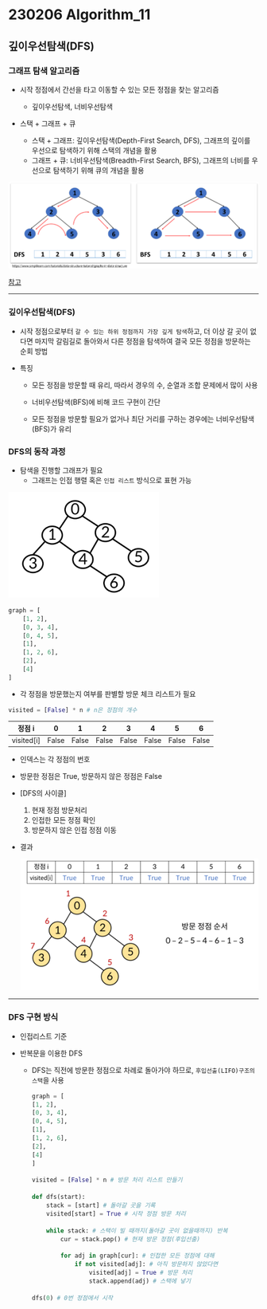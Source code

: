 # 230206 Algorithm_11

## 깊이우선탐색(DFS)

### 그래프 탐색 알고리즘

- 시작 정점에서 간선을 타고 이동할 수 있는 모든 정점을 찾는 알고리즘
    - 깊이우선탐색, 너비우선탐색

- 스택 + 그래프 + 큐
    - 스택 + 그래프: 깊이우선탐색(Depth-First Search, DFS), 그래프의 깊이를 우선으로 탐색하기 위해 스택의 개념을 활용
    - 그래프 + 큐: 너비우선탐색(Breadth-First Search, BFS), 그래프의 너비를 우선으로 탐색하기 위해 큐의 개념을 활용

![그래프탐색알고리즘](그래프탐색알고리즘.jpg)

[참고](https://www.simplilearn.com/tutorials/data-structure-tutorial/graphs-in-data-structure)

---

### 깊이우선탐색(DFS)

- 시작 정점으로부터 `갈 수 있는 하위 정점까지 가장 깊게 탐색`하고, 더 이상 갈 곳이 없다면 마지막 갈림길로 돌아와서 다른 정점을 탐색하여 결국 모든 정점을 방문하는 순회 방법

- 특징
    - 모든 정점을 방문할 때 유리, 따라서 경우의 수, 순열과 조합 문제에서 많이 사용

    - 너비우선탐색(BFS)에 비해 코드 구현이 간단

    - 모든 정점을 방문할 필요가 없거나 최단 거리를 구하는 경우에는 너비우선탐색(BFS)가 유리

### DFS의 동작 과정

- 탐색을 진행할 그래프가 필요
    - 그래프는 인접 행렬 혹은 `인접 리스트` 방식으로 표현 가능

![graph](graph.jpg)         
                    
```python
graph = [
	[1, 2],
	[0, 3, 4],
	[0, 4, 5],
	[1],
	[1, 2, 6],
	[2],
	[4]
]
```

- 각 정점을 방문했는지 여부를 판별할 방문 체크 리스트가 필요
```python
visited = [False] * n # n은 정점의 개수
```

정점 i|0|1|2|3|4|5|6|
:--:|:--:|:--:|:--:|:--:|:--:|:--:|:--:
visited[i]|False|False|False|False|False|False|False
- 인덱스는 각 정점의 번호
- 방문한 정점은 True, 방문하지 않은 정점은 False

- [DFS의 사이클]
    1. 현재 정점 방문처리
    2. 인접한 모든 정점 확인
    3. 방문하지 않은 인접 정점 이동

- 결과

    ![DFS](DFS.jpg)

---

### DFS 구현 방식

- 인접리스트 기준

- 반복문을 이용한 DFS
    - DFS는 직전에 방문한 정점으로 차례로 돌아가야 하므로, `후입선출(LIFO)구조의 스택`을 사용

        ```python
        graph = [
        [1, 2],
        [0, 3, 4],
        [0, 4, 5],
        [1],
        [1, 2, 6],
        [2],
        [4]
        ]

        visited = [False] * n # 방문 처리 리스트 만들기

        def dfs(start):
            stack = [start] # 돌아갈 곳을 기록
            visited[start] = True # 시작 정점 방문 처리

            while stack: # 스택이 빌 때까지(돌아갈 곳이 없을때까지) 반복
                cur = stack.pop() # 현재 방문 정점(후입선출)

                for adj in graph[cur]: # 인접한 모든 정점에 대해
                    if not visited[adj]: # 아직 방문하지 않았다면
                        visited[adj] = True # 방문 처리
                        stack.append(adj) # 스택에 넣기

        dfs(0) # 0번 정점에서 시작
        ```